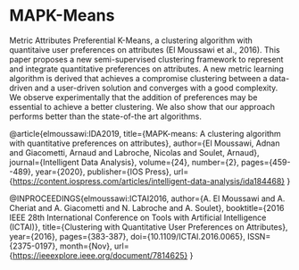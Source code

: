 # MAPK-Means
Metric Attributes Preferential K-Means, a clustering algorithm with quantitaive user preferences on attributes (El Moussawi et al., 2016).
This paper proposes a new semi-supervised clustering framework to represent and integrate quantitative preferences on attributes. A new metric learning algorithm is derived that achieves a compromise clustering between a data-driven and a user-driven solution and converges with a good complexity. We observe experimentally that the addition of preferences may be essential to achieve a better clustering. We also show that our approach performs better than the state-of-the art algorithms.

@article{elmoussawi:IDA2019, 
  title={MAPK-means: A clustering algorithm with quantitative preferences on attributes},
  author={El Moussawi, Adnan and Giacometti, Arnaud and Labroche, Nicolas and Soulet, Arnaud},
  journal={Intelligent Data Analysis},
  volume={24},
  number={2},
  pages={459--489},
  year={2020},
  publisher={IOS Press},
  url={https://content.iospress.com/articles/intelligent-data-analysis/ida184468}
}


@INPROCEEDINGS{elmoussawi:ICTAI2016, 
  author={A. El Moussawi and A. Cheriat and A. Giacometti and N. Labroche and A. Soulet}, 
  booktitle={2016 IEEE 28th International Conference on Tools with Artificial Intelligence (ICTAI)}, 
  title={Clustering with Quantitative User Preferences on Attributes}, 
  year={2016}, 
  pages={383-387}, 
  doi={10.1109/ICTAI.2016.0065}, 
  ISSN={2375-0197}, 
  month={Nov},
  url={https://ieeexplore.ieee.org/document/7814625}
}

